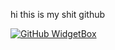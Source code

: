 hi this is my shit github

[![GitHub WidgetBox](https://github-widgetbox.vercel.app/api/profile?username=ThuyTaiZ&data=followers,repositories,stars,commits)](https://github.com/ThuyTaiZ/ThuyTaiZ
)
